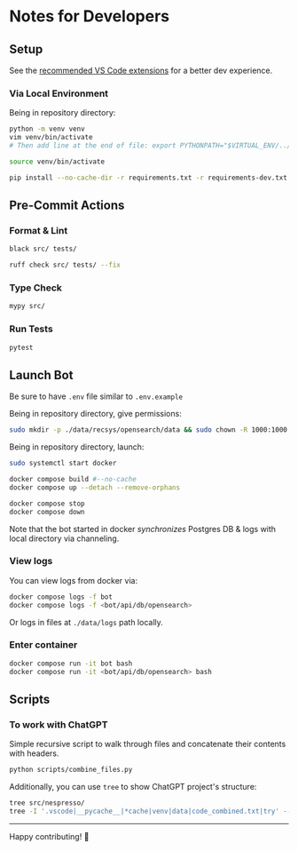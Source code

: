 # Notes for Developers

## Setup

See the [recommended VS Code extensions](recommended_vscode_extensions.md) for a better dev experience.

### Via Local Environment

Being in repository directory:

```bash
python -m venv venv
vim venv/bin/activate
# Then add line at the end of file: export PYTHONPATH="$VIRTUAL_ENV/../src"

source venv/bin/activate

pip install --no-cache-dir -r requirements.txt -r requirements-dev.txt
```

## Pre-Commit Actions

### Format & Lint

```bash
black src/ tests/

ruff check src/ tests/ --fix
```

### Type Check

```bash
mypy src/
```

### Run Tests

```bash
pytest
```

## Launch Bot

Be sure to have `.env` file similar to `.env.example`

Being in repository directory, give permissions:

```bash
sudo mkdir -p ./data/recsys/opensearch/data && sudo chown -R 1000:1000 ./data/recsys/opensearch/data
```

Being in repository directory, launch:

```bash
sudo systemctl start docker

docker compose build #--no-cache
docker compose up --detach --remove-orphans

docker compose stop
docker compose down
```

Note that the bot started in docker _synchronizes_ Postgres DB & logs with local directory via channeling.

### View logs

You can view logs from docker via:

```bash
docker compose logs -f bot
docker compose logs -f <bot/api/db/opensearch>
```

Or logs in files at `./data/logs` path locally.

### Enter container

```bash
docker compose run -it bot bash
docker compose run -it <bot/api/db/opensearch> bash
```

## Scripts

### To work with ChatGPT

Simple recursive script to walk through files and concatenate their contents with headers.

```bash
python scripts/combine_files.py
```

Additionally, you can use `tree` to show ChatGPT project's structure:

```bash
tree src/nespresso/
tree -I '.vscode|__pycache__|*cache|venv|data|code_combined.txt|try' --prune
```

---

Happy contributing! 💙
